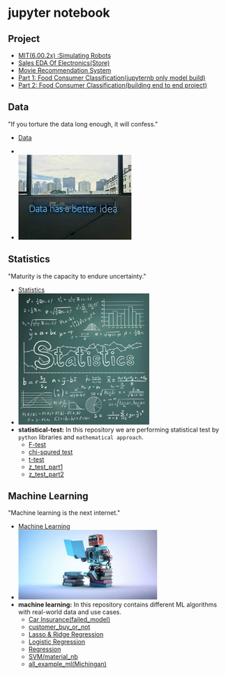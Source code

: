 # jupyter notebook
## Project
- [MIT(6.00.2x) :Simulating Robots](https://github.com/nikshingadiya/jupyter/tree/master/MIT6.00.2x/ps2/pset2)
- [Sales EDA Of Electronics(Store)](https://github.com/nikshingadiya/jupyter/tree/master/Data%20analysis(Kaggle)/Sales_Analysis(electronics))
- [Movie Recommendation System](https://github.com/nikshingadiya/jupyter/tree/master/Project/Recommendation%20System)
- [Part 1: Food Consumer Classification(jupyternb only model build)](https://github.com/nikshingadiya/jupyter/tree/master/Machine%20Learning/customer_buy_or_not)
- [Part 2: Food Consumer Classification(building end to end project)](https://github.com/nikshingadiya/dash-visualization-code/tree/master/Dash/flask_demo)

## Data
"If you torture the data long enough, it will confess."
- [Data](https://github.com/nikshingadiya/jupyter/tree/master/data)
- 

- <img src="images/data.jpeg" >

## Statistics
"Maturity is the capacity to endure uncertainty."
- [Statistics](https://github.com/nikshingadiya/jupyter/tree/master/Statistics)
- <img src="images/statistics-review.jpg" width="300" height="300" >
- **statistical-test:** In this repository we are performing statistical test by `python` libraries and `mathematical approach`.
  - [F-test](https://github.com/nikshingadiya/jupyter/blob/master/Statistics/F-test.ipynb)
  - [chi-squred test](https://github.com/nikshingadiya/jupyter/blob/master/Statistics/chi-squred%20test.ipynb)
  - [t-test](https://github.com/nikshingadiya/jupyter/blob/master/Statistics/t-test_practice.ipynb)
  - [z_test_part1](https://github.com/nikshingadiya/jupyter/blob/master/Statistics/z_test_part1%20.ipynb)
  - [z_test_part2](https://github.com/nikshingadiya/jupyter/blob/master/Statistics/z_test_part2.ipynb)

## Machine Learning
"Machine learning is the next internet."

- [Machine Learning](https://github.com/nikshingadiya/jupyter/tree/master/Machine%20Learning)
- <img src="images/ml.jpg" >
- **machine learning:** In this repository contains different ML algorithms with real-world data and use cases.
  - [Car Insurance(failed_model)](https://github.com/nikshingadiya/jupyter/tree/master/Machine%20Learning/Car%20Insurance(failed_model))
  - [customer_buy_or_not](https://github.com/nikshingadiya/jupyter/tree/master/Machine%20Learning/customer_buy_or_not)
  - [Lasso & Ridge Regression](https://github.com/nikshingadiya/jupyter/tree/master/Machine%20Learning/Lasso%20%26%20Ridge%20Regression)
  - [Logistic Regression](https://github.com/nikshingadiya/jupyter/tree/master/Machine%20Learning/Logistic%20Regression)
  - [Regression](https://github.com/nikshingadiya/jupyter/tree/master/Machine%20Learning/Regression)
  - [SVM/material_nb](https://github.com/nikshingadiya/jupyter/tree/master/Machine%20Learning/SVM/material_nb)
  - [all_example_ml(Michingan)](https://github.com/nikshingadiya/jupyter/tree/master/Machine%20Learning/all_example_ml(Michingan))
